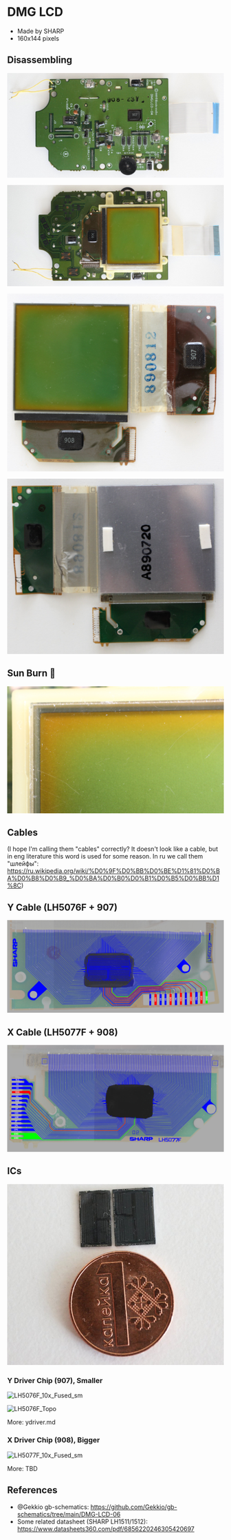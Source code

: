 # DMG LCD

- Made by SHARP
- 160x144 pixels

## Disassembling

![dis_001](/imgstore/dis_001.jpg)

![dis_002](/imgstore/dis_002.jpg)

![dis_003](/imgstore/dis_003.jpg)

![dis_004](/imgstore/dis_004.jpg)

## Sun Burn 🍑

![sun_burn](/imgstore/sun_burn.jpg)

## Cables

(I hope I'm calling them "cables" correctly? It doesn't look like a cable, but in eng literature this word is used for some reason. In ru we call them "шлейфы": https://ru.wikipedia.org/wiki/%D0%9F%D0%BB%D0%BE%D1%81%D0%BA%D0%B8%D0%B9_%D0%BA%D0%B0%D0%B1%D0%B5%D0%BB%D1%8C)

## Y Cable (LH5076F + 907)

![lcd_y_cable](/imgstore/lcd_y_cable.jpg)

## X Cable (LH5077F + 908)

![lcd_x_cable](/imgstore/lcd_x_cable.jpg)

## ICs

![die_size](/imgstore/die_size.jpg)

### Y Driver Chip (907), Smaller

![LH5076F_10x_Fused_sm](/imgstore/LH5076F_10x_Fused_sm.jpg)

![LH5076F_Topo](/imgstore/LH5076F_Topo.jpg)

More: ydriver.md

### X Driver Chip (908), Bigger

![LH5077F_10x_Fused_sm](/imgstore/LH5077F_10x_Fused_sm.jpg)

More: TBD

## References

- @Gekkio gb-schematics: https://github.com/Gekkio/gb-schematics/tree/main/DMG-LCD-06
- Some related datasheet (SHARP LH1511/1512): https://www.datasheets360.com/pdf/6856220246305420697
